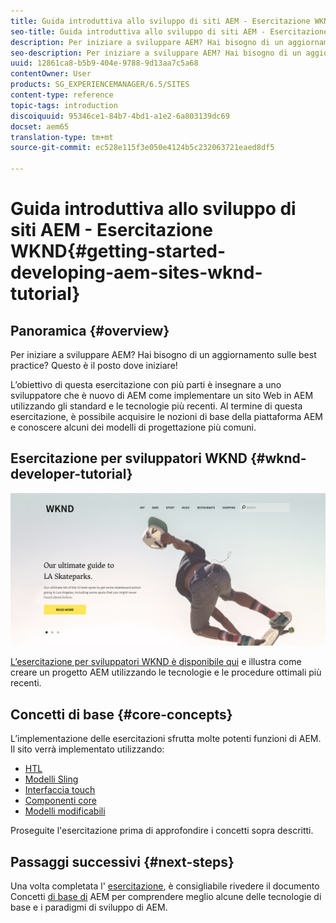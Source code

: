 ```yaml
---
title: Guida introduttiva allo sviluppo di siti AEM - Esercitazione WKND
seo-title: Guida introduttiva allo sviluppo di siti AEM - Esercitazione WKND
description: Per iniziare a sviluppare AEM? Hai bisogno di un aggiornamento sulle best practice? Questo è il posto dove iniziare! L’obiettivo di questa esercitazione con più parti è insegnare a uno sviluppatore che è nuovo di AEM come implementare un sito Web in AEM utilizzando gli standard e le tecnologie più recenti.
seo-description: Per iniziare a sviluppare AEM? Hai bisogno di un aggiornamento sulle best practice? Questo è il posto dove iniziare! L’obiettivo di questa esercitazione con più parti è insegnare a uno sviluppatore che è nuovo di AEM come implementare un sito Web in AEM utilizzando gli standard e le tecnologie più recenti.
uuid: 12861ca8-b5b9-404e-9788-9d13aa7c5a68
contentOwner: User
products: SG_EXPERIENCEMANAGER/6.5/SITES
content-type: reference
topic-tags: introduction
discoiquuid: 95346ce1-84b7-4bd1-a1e2-6a803139dc69
docset: aem65
translation-type: tm+mt
source-git-commit: ec528e115f3e050e4124b5c232063721eaed8df5

---
```



# Guida introduttiva allo sviluppo di siti AEM - Esercitazione WKND{#getting-started-developing-aem-sites-wknd-tutorial}

## Panoramica {#overview}

Per iniziare a sviluppare AEM? Hai bisogno di un aggiornamento sulle best practice? Questo è il posto dove iniziare!

L’obiettivo di questa esercitazione con più parti è insegnare a uno sviluppatore che è nuovo di AEM come implementare un sito Web in AEM utilizzando gli standard e le tecnologie più recenti. Al termine di questa esercitazione, è possibile acquisire le nozioni di base della piattaforma AEM e conoscere alcuni dei modelli di progettazione più comuni.

## Esercitazione per sviluppatori WKND {#wknd-developer-tutorial}

![WKND](assets/screen_shot_2018-11-23at152453.png)

[L’esercitazione per sviluppatori WKND è disponibile qui](https://docs.adobe.com/content/help/en/experience-manager-learn/getting-started-wknd-tutorial-develop/overview.html) e illustra come creare un progetto AEM utilizzando le tecnologie e le procedure ottimali più recenti.

## Concetti di base {#core-concepts}

L’implementazione delle esercitazioni sfrutta molte potenti funzioni di AEM. Il sito verrà implementato utilizzando:

* [HTL](https://docs.adobe.com/content/help/en/experience-manager-htl/using/overview.html)
* [Modelli Sling](https://sling.apache.org/documentation/bundles/models.html)
* [Interfaccia touch](/help/sites-developing/touch-ui-concepts.md)
* [Componenti core](https://docs.adobe.com/content/help/en/experience-manager-core-components/using/introduction.html)
* [Modelli modificabili](/help/sites-developing/page-templates-editable.md)

Proseguite l&#39;esercitazione prima di approfondire i concetti sopra descritti.

## Passaggi successivi {#next-steps}

Una volta completata l&#39; [esercitazione](https://helpx.adobe.com/experience-manager/kt/sites/using/getting-started-wknd-tutorial-develop.html), è consigliabile rivedere il documento Concetti [di base di](/help/sites-developing/the-basics.md) AEM per comprendere meglio alcune delle tecnologie di base e i paradigmi di sviluppo di AEM.
